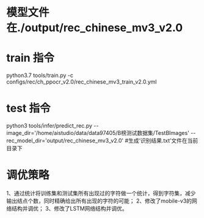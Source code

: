 # 模型文件在./output/rec_chinese_mv3_v2.0
# train 指令
 python3.7 tools/train.py -c configs/rec/ch_ppocr_v2.0/rec_chinese_mv3_train_v2.0.yml

# test 指令
python3 tools/infer/predict_rec.py --image_dir='/home/aistudio/data/data97405/B榜测试数据集/TestBImages' --rec_model_dir='output/rec_chinese_mv3_v2.0'
#生成‘识别结果.txt’文件在当前目录下

# 调优策略
1、通过统计将训练集和测试集所有出现过的字符做一个统计，得到字符集，减少输出结点个数，同时精确给出所有出现的字符的可能；
2、修改了mobile-v3的网络结构并调优；
3、修改了LSTM网络结构并调优。
